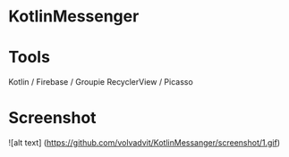 # KotlinMessenger
# Tools
Kotlin / Firebase / Groupie RecyclerView / Picasso
# Screenshot
![alt text] (https://github.com/volvadvit/KotlinMessanger/screenshot/1.gif)
